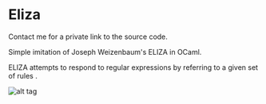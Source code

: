 # Eliza
Contact me for a private link to the source code.

Simple imitation of Joseph Weizenbaum's ELIZA in OCaml. 

ELIZA attempts to respond to regular expressions by referring to a given set of rules .

![alt tag](http://i.imgur.com/1tGbQv1.png?1)
